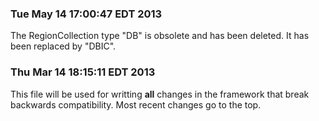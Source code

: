 ### Tue May 14 17:00:47 EDT 2013
The RegionCollection type "DB" is obsolete and has been deleted. It has been replaced by "DBIC".

### Thu Mar 14 18:15:11 EDT 2013
This file will be used for writting **all** changes in the framework that break backwards compatibility.
Most recent changes go to the top.
